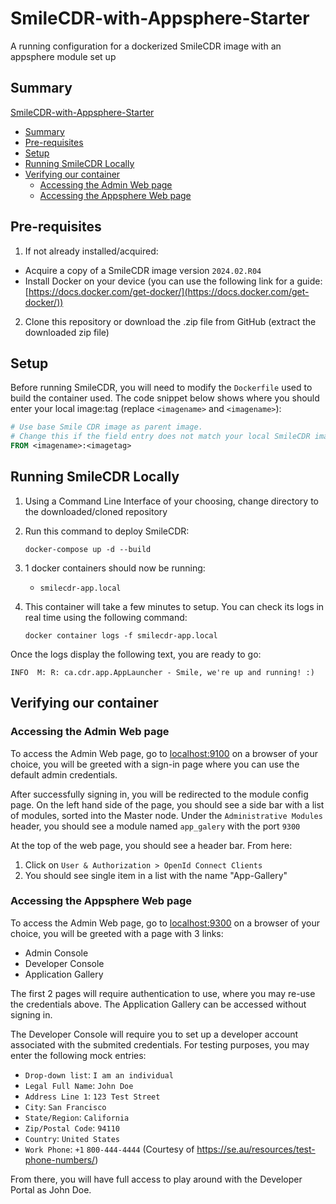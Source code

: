 # SmileCDR-with-Appsphere-Starter
A running configuration for a dockerized SmileCDR image with an appsphere module set up

## Summary

[SmileCDR-with-Appsphere-Starter](#smilecdr-with-appsphere-starter)
* [Summary](#summary)
* [Pre-requisites](#pre-requisites)
* [Setup](#setup)
* [Running SmileCDR Locally](#running-smilecdr-locally)
* [Verifying our container](#verifying-our-container)
    * [Accessing the Admin Web page](#accessing-the-admin-web-page)
    * [Accessing the Appsphere Web page](#accessing-the-appsphere-web-page)

## Pre-requisites

1. If not already installed/acquired:

- Acquire a copy of a SmileCDR image version `2024.02.R04`
- Install Docker on your device (you can use the following link for a guide: [https://docs.docker.com/get-docker/](https://docs.docker.com/get-docker/))

2. Clone this repository or download the .zip file from GitHub (extract the downloaded zip file)

## Setup

Before running SmileCDR, you will need to modify the `Dockerfile` used to build the container used. The code snippet below shows where you should enter your local image:tag (replace `<imagename>` and `<imagename>`):
``` Dockerfile
# Use base Smile CDR image as parent image. 
# Change this if the field entry does not match your local SmileCDR image
FROM <imagename>:<imagetag>
```

## Running SmileCDR Locally

1. Using a Command Line Interface of your choosing, change directory to the downloaded/cloned repository


3. Run this command to deploy SmileCDR:

    ```
    docker-compose up -d --build
    ```

4. 1 docker containers should now be running:
    * `smilecdr-app.local`

5. This container will take a few minutes to setup. You can check its logs in real time using the following command: 
    ```
    docker container logs -f smilecdr-app.local
    ```

Once the logs display the following text, you are ready to go:
```
INFO  M: R: ca.cdr.app.AppLauncher - Smile, we're up and running! :)
```
## Verifying our container

### Accessing the Admin Web page

To access the Admin Web page, go to <localhost:9100> on a browser of your choice, you will be greeted with a sign-in page where you can use the default admin credentials.

After successfully signing in, you will be redirected to the module config page. On the left hand side of the page, you should see a side bar with a list of modules, sorted into the Master node. Under the `Administrative Modules` header, you should see a module named `app_galery` with the port `9300`

At the top of the web page, you should see a header bar. From here:
1. Click on `User & Authorization > OpenId Connect Clients`
2. You should see  single item in a list with the name "App-Gallery"

### Accessing the Appsphere Web page

To access the Admin Web page, go to <localhost:9300> on a browser of your choice, you will be greeted with a page with 3 links: 

* Admin Console
* Developer Console
* Application Gallery

The first 2 pages will require authentication to use, where you may re-use the credentials above. The Application Gallery can be accessed without signing in. 

The Developer Console will require you to set up a developer account associated with the submited credentials. For testing purposes, you may enter the following mock entries:

* `Drop-down list`: `I am an individual`
* `Legal Full Name`: `John Doe`
* `Address Line 1`: `123 Test Street`
* `City`: `San Francisco`
* `State/Region`: `California`
* `Zip/Postal Code`: `94110`
* `Country`: `United States`
* `Work Phone`: `+1` `800-444-4444` (Courtesy of <https://se.au/resources/test-phone-numbers/>)

From there, you will have full access to play around with the Developer Portal as John Doe.